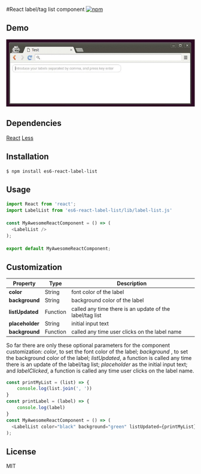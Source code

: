 #React label/tag list component
[![npm](https://img.shields.io/npm/v/es6-react-label-list.svg?style=flat-square)](https://www.npmjs.com/package/es6-react-label-list)

## Demo

![Screencast](./images/demo.gif)


## Dependencies

[React](http://facebook.github.io/react/)
[Less](http://lesscss.org/)

## Installation

```
$ npm install es6-react-label-list
```

## Usage

```js
import React from 'react';
import LabelList from 'es6-react-label-list/lib/label-list.js'

const MyAwesomeReactComponent = () => (
  <LabelList />
);

export default MyAwesomeReactComponent;
```

## Customization

Property | Type | Description
--- | --- | ---
**color** | String | font color of the label
**background** | String | background color of the label
**listUpdated** | Function | called any time there is an update of the label/tag list
**placeholder** | String | initial input text
**background** | Function | called any time user clicks on the label name

So far there are only these optional parameters for the component customization: *color*, to set the font color of the label; *background* , to set the background color of the label; *listUpdated*, a function is called any time there is an update of the label/tag list; *placeholder* as the initial input text; and *labelClicked*, a function is called any time user clicks on the label name.

```js
const printMyList = (list) => {
    console.log(list.join(', '))
}
const printLabel = (label) => {
    console.log(label)
}
const MyAwesomeReactComponent = () => (
  <LabelList color="black" background="green" listUpdated={printMyList} labelClicked={printLabel}/>
);
```

## License

MIT

